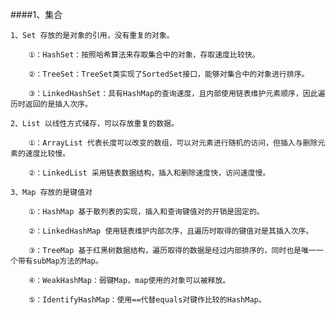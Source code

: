 ####1、集合

    1、Set 存放的是对象的引用，没有重复的对象。
    
        ①：HashSet：按照哈希算法来存取集合中的对象，存取速度比较快。
        
        ②：TreeSet：TreeSet类实现了SortedSet接口，能够对集合中的对象进行排序。
        
        ③：LinkedHashSet：具有HashMap的查询速度，且内部使用链表维护元素顺序，因此遍历时返回的是插入次序。
        
    2、List 以线性方式储存，可以存放重复的数据。
    
        ①：ArrayList 代表长度可以改变的数组，可以对元素进行随机的访问，但插入与删除元素的速度比较慢。
        
        ②：LinkedList 采用链表数据结构，插入和删除速度快，访问速度慢。
        
    3、Map 存放的是键值对
    
        ①：HashMap 基于散列表的实现，插入和查询键值对的开销是固定的。
        
        ②：LinkedHashMap 使用链表维护内部次序，且遍历时取得的键值对是其插入次序。
        
        ③：TreeMap 基于红黑树数据结构，遍历取得的数据是经过内部排序的，同时也是唯一一个带有subMap方法的Map。
        
        ④：WeakHashMap：弱键Map，map使用的对象可以被释放。
        
        ⑤：IdentifyHashMap：使用==代替equals对键作比较的HashMap。 